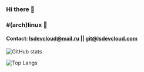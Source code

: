 ### Hi there 👋
### #(arch)linux 🐧

#### Contact: lsdevcloud@mail.ru || git@lsdevcloud.com

![GitHub stats](https://github-readme-stats.vercel.app/api?username=lsdevcloud&show_icons=true&theme=radical)

![Top Langs](https://github-readme-stats.vercel.app/api/top-langs/?username=lsdevcloud&langs_count=8&theme=radical)
